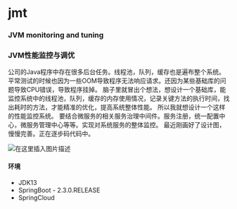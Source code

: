 # jmt
### JVM monitoring and tuning
### JVM性能监控与调优

公司的Java程序中存在很多后台任务。线程池，队列，缓存也是遍布整个系统。平常测试的时候也因为一些OOM导致程序无法响应请求。还因为某些基础库的问题导致CPU错误，导致程序挂掉。
脑子里就冒出个想法，想设计一个基础库，能监控系统中的线程池，队列，缓存的内存使用情况，记录关键方法的执行时间，找出耗时的方法，才能精准的优化，提高系统整体性能。
所以我就想设计一个这样的性能监控系统。
要结合微服务的相关服务治理中间件。服务注册，统一配置中心，微服务管理中心等等。实现对系统服务的整体监控。
最近刚画好了设计图，慢慢完善。正在逐步码代码中。


![在这里插入图片描述](https://img-blog.csdnimg.cn/20200531212802813.jpg?x-oss-process=image/watermark,type_ZmFuZ3poZW5naGVpdGk,shadow_10,text_aHR0cHM6Ly9ibG9nLmNzZG4ubmV0L0F4ZWxhMzBX,size_16,color_FFFFFF,t_70#pic_center)

#### 环境
- JDK13
- SpringBoot - 2.3.0.RELEASE
- SpringCloud

